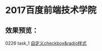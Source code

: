 2017百度前端技术学院
=========
效果预览：
------
0226 task_1 [自定义checkbox&radio样式](https://recluse007.github.io/IFE2017/task_1/index.html) <br>
